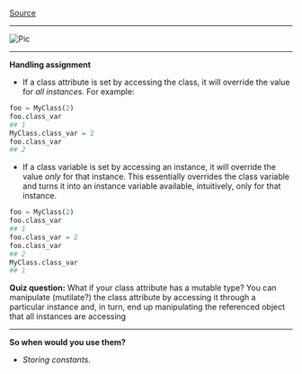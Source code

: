 
[Source](http://www.toptal.com/python/python-class-attributes-an-overly-thorough-guide)

--------------------

![Pic](http://assets.toptal.io/uploads/blog/image/301/toptal-blog-image-1392824596580.png)


------------------------

**Handling assignment**

- If a class attribute is set by accessing the class, it will override the value for _all instances_. For example:

```python
foo = MyClass(2)
foo.class_var
## 1
MyClass.class_var = 2
foo.class_var
## 2
```

- If a class variable is set by accessing an instance, it will override the value _only_ for that instance. 
This essentially overrides the class variable and turns it into an instance variable available, intuitively, only for that instance.

```python
foo = MyClass(2)
foo.class_var
## 1
foo.class_var = 2
foo.class_var
## 2
MyClass.class_var
## 1
```

**Quiz question:** What if your class attribute has a mutable type? You can manipulate (mutilate?) the class attribute
by accessing it through a particular instance and, in turn, end up manipulating the referenced object that all instances are accessing 

--------------------------

**So when would you use them?**

- _Storing constants._

